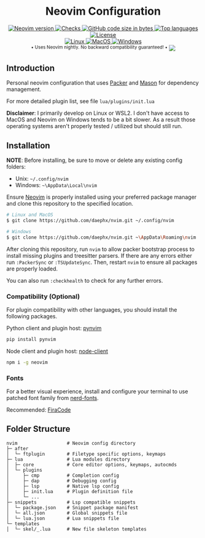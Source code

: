 <div align="center">
<h1>Neovim Configuration</h1>
<a href="https://github.com/neovim/neovim/releases/tag/nightly" target="_blank" rel="noopener noreferrer">
<img alt="Neovim version" src="https://img.shields.io/badge/Neovim-0.9.0--dev-blueviolet.svg?style=for-the-badge&logo=Neovim&labelColor=000000&logoColor=green"/>
</a>
<a href="https://github.com/daephx/nvim/actions" target="_blank" rel="noopener noreferrer">
<img alt="Checks" src="https://img.shields.io/github/checks-status/daephx/nvim/main?style=for-the-badge&labelColor=000000&label=CI"/>
</a>
<a href="#">
<img alt="GitHub code size in bytes" src="https://img.shields.io/github/languages/code-size/daephx/nvim?label=Size&style=for-the-badge&labelColor=000000">
</a>
<a href="https://github.com/daephx/nvim/search?l=lua" target="_blank" rel="noopener noreferrer">
<img alt="Top languages" src="https://img.shields.io/github/languages/top/daephx/nvim?style=for-the-badge&labelColor=000000&logo=lua&logoColor=blue"/>
</a>
<a href="https://github.com/daephx/nvim/blob/master/LICENSE" target="_blank" rel="noopener noreferrer">
<img alt="License" src="https://img.shields.io/github/license/daephx/nvim?&label=License&style=for-the-badge&color=8937dd&labelColor=000000"/>
</a>
<br/>
<a href="https://en.wikipedia.org/wiki/Linux" target="_blank" rel="noopener noreferrer">
<img alt="Linux" src="https://img.shields.io/badge/Linux-%23.svg?logo=linux&style=for-the-badge&color=000000&logoColor=yellow"/>
</a>
<a href="https://en.wikipedia.org/wiki/MacOS" target="_blank" rel="noopener noreferrer">
<img alt="MacOS" src="https://img.shields.io/badge/MacOS-%23.svg?logo=apple&style=for-the-badge&color=000000&logoColor=white"/>
</a>
<a href="https://en.wikipedia.org/wiki/Microsoft_Windows" target="_blank" rel="noopener noreferrer">
<img alt="Windows" src="https://img.shields.io/badge/Windows-%23.svg?logo=windows11&style=for-the-badge&color=000000&logoColor=blue"/>
</a>
</br>
<sup>&#149; Uses Neovim nightly. No backward compatibility guaranteed! &#149;</sup>
<img src="https://user-images.githubusercontent.com/36192863/208231941-b54d0d70-0d46-4ad0-89ed-398917a2bd72.gif"></img>
</div>

## Introduction

Personal neovim configuration that uses
[Packer](https://github.com/wbthomason/packer.nvim) and
[Mason](https://github.com/williamboman/mason.nvim) for dependency management.

For more detailed plugin list, see file `lua/plugins/init.lua`

**Disclaimer**: I primarily develop on Linux or WSL2. I don't have access to
MacOS and Neovim on Windows tends to be a bit slower. As a result those
operating systems aren't properly tested / utilized but should still run.

## Installation

**NOTE**: Before installing, be sure to move or delete any existing config
folders:

- Unix: `~/.config/nvim`
- Windows: `~\AppData\Local\nvim`

Ensure [Neovim](https://github.com/neovim/neovim) is properly installed using
your preferred package manager and clone this repository to the specified
location.

```sh
# Linux and MacOS
$ git clone https://github.com/daephx/nvim.git ~/.config/nvim

# Windows
$ git clone https://github.com/daephx/nvim.git ~\AppData\Roaming\nvim
```

After cloning this repository, run `nvim` to allow packer bootstrap process to
install missing plugins and treesitter parsers. If there are any errors either
run `:PackerSync` or `:TSUpdateSync`. Then, restart `nvim` to ensure all
packages are properly loaded.

You can also run `:checkhealth` to check for any further errors.

### Compatibility (Optional)

For plugin compatibility with other languages, you should install the following
packages.

Python client and plugin host: [pynvim](https://github.com/neovim/pynvim)

```sh
pip install pynvim
```

Node client and plugin host:
[node-client](https://github.com/neovim/node-client)

```sh
npm i -g neovim
```

### Fonts

For a better visual experience, install and configure your terminal to use
patched font family from [nerd-fonts](https://github.com/ryanoasis/nerd-fonts).

Recommended:
[FiraCode](https://github.com/ryanoasis/nerd-fonts/releases/latest/download/FiraCode.zip)

## Folder Structure

```plain
nvim                  # Neovim config directory
├─ after
│  └─ ftplugin        # Filetype specific options, keymaps
├─ lua                # Lua modules directory
│  ├─ core            # Core editor options, keymaps, autocmds
│  └─ plugins
│     ├─ cmp          # Completion config
│     ├─ dap          # Debugging config
│     ├─ lsp          # Native lsp config
│     ├─ init.lua     # Plugin definition file
│     └─ ...
├─ snippets           # Lsp compatible snippets
│  └─ package.json    # Snippet package manifest
│  └─ all.json        # Global snippets file
│  └─ lua.json        # Lua snippets file
└─ templates
│  └─ skel/_.lua      # New file skeleton templates
```
